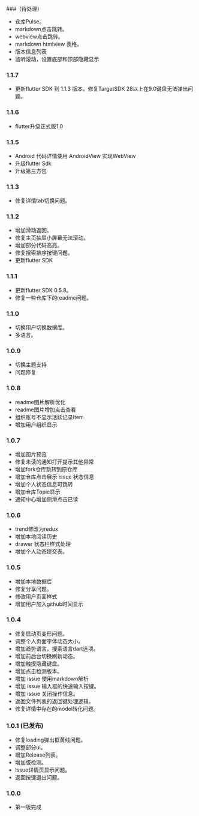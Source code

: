 
###（待处理）

* 仓库Pulse。
* markdown点击跳转。
* webview点击跳转。
* markdown htmlview 表格。
* 版本信息列表
* 监听滚动，设置底部和顶部隐藏显示

### 1.1.7

* 更新flutter SDK 到 1.1.3 版本，修复TargetSDK 28以上在9.0键盘无法弹出问题。



### 1.1.6
* flutter升级正式版1.0


### 1.1.5

* Android 代码详情使用 AndroidView 实现WebView
* 升级flutter Sdk
* 升级第三方包

### 1.1.3
* 修复详情tab切换问题。

### 1.1.2
* 增加滑动返回。
* 修复主页抽屉小屏幕无法滚动。
* 增加部分代码高亮。
* 修复搜索排序按键问题。
* 更新flutter SDK


### 1.1.1
* 更新flutter SDK 0.5.8。
* 修复一些仓库下的readme问题。

### 1.1.0
* 切换用户切换数据库。
* 多语言。

### 1.0.9
* 切换主题支持
* 问题修复

### 1.0.8 
* readme图片解析优化
* readme图片增加点击查看
* 组织账号不显示活跃记录Item
* 增加用户组织显示



### 1.0.7
* 增加图片预览
* 修复未读的通知打开提示其他异常
* 增加fork仓库跳转到原仓库
* 增加仓库点击展示 issue 状态信息
* 增加个人状态信息可跳转
* 增加仓库Topic显示
* 通知中心增加侧滑点击已读

### 1.0.6
* trend修改为redux
* 增加本地阅读历史
* drawer 状态栏样式处理
* 增加个人动态提交表。

### 1.0.5
* 增加本地数据库
* 修复分享问题。
* 修改用户页面样式 
* 增加用户加入github时间显示

### 1.0.4

* 修复启动页变形问题。
* 调整个人页面字体动态大小。
* 增加趋势语言，搜索语言dart选项。
* 增加前后台切换刷新动态。
* 增加触摸隐藏键盘。
* 增加点击检测版本。
* 增加 issue 使用markdown解析
* 增加 issue 输入框的快速输入按键。
* 增加 issue 关闭操作信息。
* 返回文件列表的返回键处理逻辑。
* 修复详情中存在的model转化问题。


### 1.0.1 (已发布)

* 修复loading弹出框黄线问题。
* 调整部分ui。
* 增加Release列表。
* 增加版检测。
* Issue详情页显示问题。
* 返回按键退出问题。



### 1.0.0

* 第一版完成